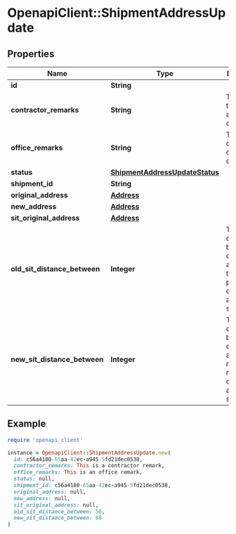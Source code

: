 # OpenapiClient::ShipmentAddressUpdate

## Properties

| Name | Type | Description | Notes |
| ---- | ---- | ----------- | ----- |
| **id** | **String** |  | [readonly] |
| **contractor_remarks** | **String** | The reason there is an address change. | [readonly] |
| **office_remarks** | **String** | The TOO comment on approval or rejection. | [optional] |
| **status** | [**ShipmentAddressUpdateStatus**](ShipmentAddressUpdateStatus.md) |  |  |
| **shipment_id** | **String** |  | [readonly] |
| **original_address** | [**Address**](Address.md) |  |  |
| **new_address** | [**Address**](Address.md) |  |  |
| **sit_original_address** | [**Address**](Address.md) |  | [optional] |
| **old_sit_distance_between** | **Integer** | The distance between the original SIT address and the previous/old destination address of shipment | [optional] |
| **new_sit_distance_between** | **Integer** | The distance between the original SIT address and requested new destination address of shipment | [optional] |

## Example

```ruby
require 'openapi_client'

instance = OpenapiClient::ShipmentAddressUpdate.new(
  id: c56a4180-65aa-42ec-a945-5fd21dec0538,
  contractor_remarks: This is a contractor remark,
  office_remarks: This is an office remark,
  status: null,
  shipment_id: c56a4180-65aa-42ec-a945-5fd21dec0538,
  original_address: null,
  new_address: null,
  sit_original_address: null,
  old_sit_distance_between: 50,
  new_sit_distance_between: 88
)
```


